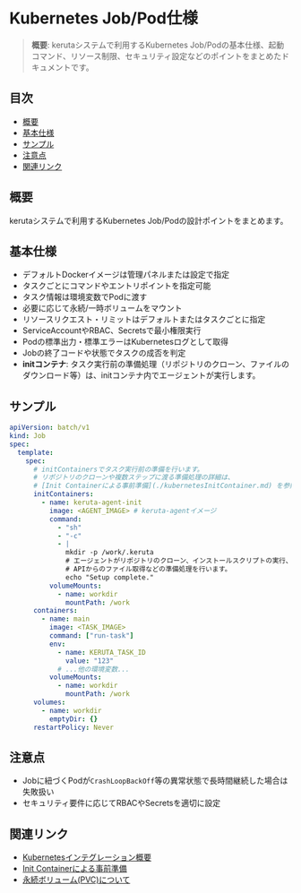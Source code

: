 # Kubernetes Job/Pod仕様

> **概要**: kerutaシステムで利用するKubernetes Job/Podの基本仕様、起動コマンド、リソース制限、セキュリティ設定などのポイントをまとめたドキュメントです。

## 目次
- [概要](#概要)
- [基本仕様](#基本仕様)
- [サンプル](#サンプル)
- [注意点](#注意点)
- [関連リンク](#関連リンク)

## 概要
kerutaシステムで利用するKubernetes Job/Podの設計ポイントをまとめます。

## 基本仕様
- デフォルトDockerイメージは管理パネルまたは設定で指定
- タスクごとにコマンドやエントリポイントを指定可能
- タスク情報は環境変数でPodに渡す
- 必要に応じて永続/一時ボリュームをマウント
- リソースリクエスト・リミットはデフォルトまたはタスクごとに指定
- ServiceAccountやRBAC、Secretsで最小権限実行
- Podの標準出力・標準エラーはKubernetesログとして取得
- Jobの終了コードや状態でタスクの成否を判定
- **initコンテナ**: タスク実行前の準備処理（リポジトリのクローン、ファイルのダウンロード等）は、initコンテナ内でエージェントが実行します。

## サンプル
```yaml
apiVersion: batch/v1
kind: Job
spec:
  template:
    spec:
      # initContainersでタスク実行前の準備を行います。
      # リポジトリのクローンや複数ステップに渡る準備処理の詳細は、
      # [Init Containerによる事前準備](./kubernetesInitContainer.md) を参照してください。
      initContainers:
        - name: keruta-agent-init
          image: <AGENT_IMAGE> # keruta-agentイメージ
          command:
            - "sh"
            - "-c"
            - |
              mkdir -p /work/.keruta
              # エージェントがリポジトリのクローン、インストールスクリプトの実行、
              # APIからのファイル取得などの準備処理を行います。
              echo "Setup complete."
          volumeMounts:
            - name: workdir
              mountPath: /work
      containers:
        - name: main
          image: <TASK_IMAGE>
          command: ["run-task"]
          env:
            - name: KERUTA_TASK_ID
              value: "123"
            # ...他の環境変数...
          volumeMounts:
            - name: workdir
              mountPath: /work
      volumes:
        - name: workdir
          emptyDir: {}
      restartPolicy: Never
```

## 注意点
- Jobに紐づくPodが`CrashLoopBackOff`等の異常状態で長時間継続した場合は失敗扱い
- セキュリティ要件に応じてRBACやSecretsを適切に設定

## 関連リンク
- [Kubernetesインテグレーション概要](./kubernetesIntegration.md)
- [Init Containerによる事前準備](./kubernetesInitContainer.md)
- [永続ボリューム(PVC)について](./kubernetesPVC.md) 